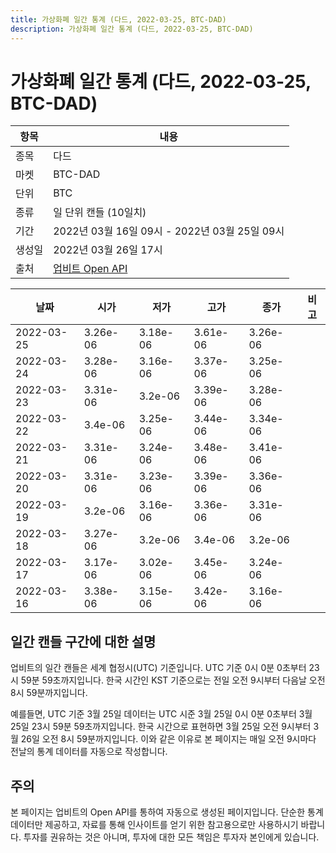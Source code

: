 ```yaml
---
title: 가상화폐 일간 통계 (다드, 2022-03-25, BTC-DAD)
description: 가상화폐 일간 통계 (다드, 2022-03-25, BTC-DAD)
---
```


가상화폐 일간 통계 (다드, 2022-03-25, BTC-DAD)
===

|항목|내용|
|--|--|
|종목|다드|
|마켓|BTC-DAD|
|단위|BTC|
|종류|일 단위 캔들 (10일치)|
|기간|2022년 03월 16일 09시 - 2022년 03월 25일 09시|
|생성일|2022년 03월 26일 17시|
|출처|[업비트 Open API](https://docs.upbit.com)|


|날짜|시가|저가|고가|종가|비고|
|--|--|--|--|--|--|
|2022-03-25|3.26e-06|3.18e-06|3.61e-06|3.26e-06|    |
|2022-03-24|3.28e-06|3.16e-06|3.37e-06|3.25e-06|    |
|2022-03-23|3.31e-06|3.2e-06|3.39e-06|3.28e-06|    |
|2022-03-22|3.4e-06|3.25e-06|3.44e-06|3.34e-06|    |
|2022-03-21|3.31e-06|3.24e-06|3.48e-06|3.41e-06|    |
|2022-03-20|3.31e-06|3.23e-06|3.39e-06|3.36e-06|    |
|2022-03-19|3.2e-06|3.16e-06|3.36e-06|3.31e-06|    |
|2022-03-18|3.27e-06|3.2e-06|3.4e-06|3.2e-06|    |
|2022-03-17|3.17e-06|3.02e-06|3.45e-06|3.24e-06|    |
|2022-03-16|3.38e-06|3.15e-06|3.42e-06|3.16e-06|    |


일간 캔들 구간에 대한 설명
---


업비트의 일간 캔들은 세계 협정시(UTC) 기준입니다. 
UTC 기준 0시 0분 0초부터 23시 59분 59초까지입니다. 
한국 시간인 KST 기준으로는 전일 오전 9시부터 다음날 오전 8시 59분까지입니다. 


예를들면, UTC 기준 3월 25일 데이터는 UTC 시준 3월 25일 0시 0분 0초부터 3월 25일 23시 59분 59초까지입니다. 
한국 시간으로 표현하면 3월 25일 오전 9시부터 3월 26일 오전 8시 59분까지입니다. 
이와 같은 이유로 본 페이지는 매일 오전 9시마다 전날의 통계 데이터를 자동으로 작성합니다. 


주의
---


본 페이지는 업비트의 Open API를 통하여 자동으로 생성된 페이지입니다. 
단순한 통계 데이터만 제공하고, 자료를 통해 인사이트를 얻기 위한 참고용으로만 사용하시기 바랍니다. 
투자를 권유하는 것은 아니며, 투자에 대한 모든 책임은 투자자 본인에게 있습니다. 
